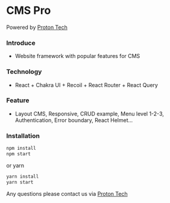 # CMS Pro

Powered by [Proton Tech](https://protontech.vn/)

### Introduce

- Website framework with popular features for CMS

### Technology

- React + Chakra UI + Recoil + React Router + React Query

### Feature

- Layout CMS, Responsive, CRUD example, Menu level 1-2-3, Authentication, Error boundary, React Helmet...

### Installation

```sh
npm install
npm start
```

or yarn

```sh
yarn install
yarn start
```

Any questions please contact us via [Proton Tech](https://protontech.vn/)
